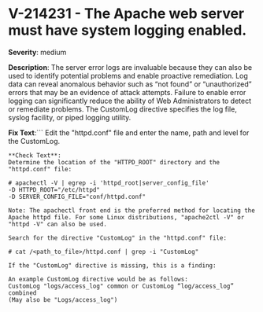 # V-214231 - The Apache web server must have system logging enabled.

**Severity**: medium

**Description**:
The server error logs are invaluable because they can also be used to identify potential problems and enable proactive remediation. Log data can reveal anomalous behavior such as “not found” or “unauthorized” errors that may be an evidence of attack attempts. Failure to enable error logging can significantly reduce the ability of Web Administrators to detect or remediate problems. The CustomLog directive specifies the log file, syslog facility, or piped logging utility.

**Fix Text**:```
Edit the "httpd.conf" file and enter the name, path and level for the CustomLog.
```
**Check Text**:
Determine the location of the "HTTPD_ROOT" directory and the "httpd.conf" file:

# apachectl -V | egrep -i 'httpd_root|server_config_file'
-D HTTPD_ROOT="/etc/httpd"
-D SERVER_CONFIG_FILE="conf/httpd.conf"

Note: The apachectl front end is the preferred method for locating the Apache httpd file. For some Linux distributions, "apache2ctl -V" or  "httpd -V" can also be used.

Search for the directive "CustomLog" in the "httpd.conf" file:

# cat /<path_to_file>/httpd.conf | grep -i "CustomLog"

If the "CustomLog" directive is missing, this is a finding:

An example CustomLog directive would be as follows:
CustomLog "logs/access_log" common or CustomLog “log/access_log” combined
(May also be "Logs/access_log")

